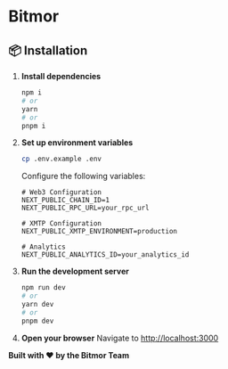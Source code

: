 # Bitmor

## 📦 Installation

1. **Install dependencies**

   ```bash
   npm i
   # or
   yarn
   # or
   pnpm i
   ```

2. **Set up environment variables**

   ```bash
   cp .env.example .env
   ```

   Configure the following variables:

   ```env
   # Web3 Configuration
   NEXT_PUBLIC_CHAIN_ID=1
   NEXT_PUBLIC_RPC_URL=your_rpc_url

   # XMTP Configuration
   NEXT_PUBLIC_XMTP_ENVIRONMENT=production

   # Analytics
   NEXT_PUBLIC_ANALYTICS_ID=your_analytics_id
   ```

3. **Run the development server**

   ```bash
   npm run dev
   # or
   yarn dev
   # or
   pnpm dev
   ```

4. **Open your browser** Navigate to
   [http://localhost:3000](http://localhost:3000)

**Built with ❤️ by the Bitmor Team**
